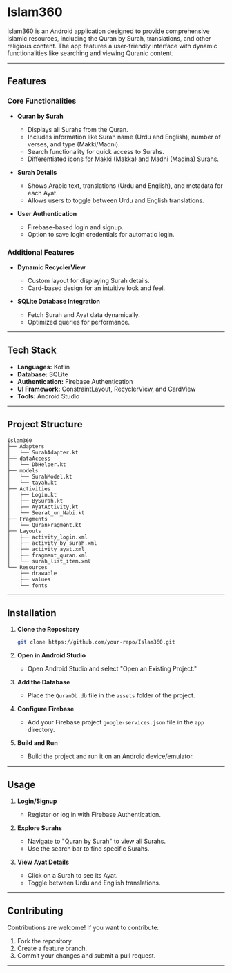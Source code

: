 # Islam360

Islam360 is an Android application designed to provide comprehensive Islamic resources, including the Quran by Surah, translations, and other religious content. The app features a user-friendly interface with dynamic functionalities like searching and viewing Quranic content.

---

## Features

### Core Functionalities
- **Quran by Surah**
  - Displays all Surahs from the Quran.
  - Includes information like Surah name (Urdu and English), number of verses, and type (Makki/Madni).
  - Search functionality for quick access to Surahs.
  - Differentiated icons for Makki (Makka) and Madni (Madina) Surahs.

- **Surah Details**
  - Shows Arabic text, translations (Urdu and English), and metadata for each Ayat.
  - Allows users to toggle between Urdu and English translations.

- **User Authentication**
  - Firebase-based login and signup.
  - Option to save login credentials for automatic login.

### Additional Features
- **Dynamic RecyclerView**
  - Custom layout for displaying Surah details.
  - Card-based design for an intuitive look and feel.

- **SQLite Database Integration**
  - Fetch Surah and Ayat data dynamically.
  - Optimized queries for performance.

---

## Tech Stack

- **Languages:** Kotlin
- **Database:** SQLite
- **Authentication:** Firebase Authentication
- **UI Framework:** ConstraintLayout, RecyclerView, and CardView
- **Tools:** Android Studio

---

## Project Structure

```
Islam360
├── Adapters
│   └── SurahAdapter.kt
├── dataAccess
│   └── DbHelper.kt
├── models
│   └── SurahModel.kt
│   └── tayah.kt
├── Activities
│   ├── Login.kt
│   ├── BySurah.kt
│   ├── AyatActivity.kt
│   └── Seerat_un_Nabi.kt
├── Fragments
│   └── QuranFragment.kt
├── Layouts
│   ├── activity_login.xml
│   ├── activity_by_surah.xml
│   ├── activity_ayat.xml
│   ├── fragment_quran.xml
│   └── surah_list_item.xml
└── Resources
    ├── drawable
    ├── values
    └── fonts
```

---

## Installation

1. **Clone the Repository**
   ```bash
   git clone https://github.com/your-repo/Islam360.git
   ```

2. **Open in Android Studio**
   - Open Android Studio and select "Open an Existing Project."

3. **Add the Database**
   - Place the `QuranDb.db` file in the `assets` folder of the project.

4. **Configure Firebase**
   - Add your Firebase project `google-services.json` file in the `app` directory.

5. **Build and Run**
   - Build the project and run it on an Android device/emulator.

---

## Usage

1. **Login/Signup**
   - Register or log in with Firebase Authentication.

2. **Explore Surahs**
   - Navigate to "Quran by Surah" to view all Surahs.
   - Use the search bar to find specific Surahs.

3. **View Ayat Details**
   - Click on a Surah to see its Ayat.
   - Toggle between Urdu and English translations.

---

## Contributing

Contributions are welcome! If you want to contribute:
1. Fork the repository.
2. Create a feature branch.
3. Commit your changes and submit a pull request.

---

